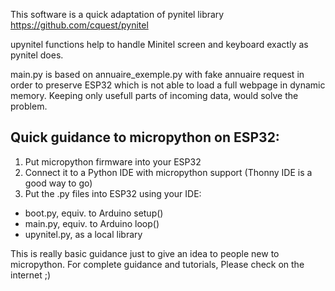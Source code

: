 
This software is a quick adaptation of pynitel library
https://github.com/cquest/pynitel

upynitel functions help to handle Minitel screen and keyboard exactly as pynitel does.

main.py is based on annuaire_exemple.py with fake annuaire request in order to preserve ESP32 which is not able to load a full webpage in dynamic memory. 
Keeping only usefull parts of incoming data, would solve the problem.


## Quick guidance to micropython on ESP32: 
1. Put micropython firmware into your ESP32
2. Connect it to a Python IDE with micropython support (Thonny IDE is a good way to go)
3. Put the .py files into ESP32 using your IDE:
 * boot.py, equiv. to Arduino setup()
 * main.py, equiv. to Arduino loop()
 * upynitel.py, as a local library

This is really basic guidance just to give an idea to people new to micropython.
For complete guidance and tutorials, Please check on the internet ;)
